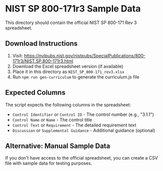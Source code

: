 # NIST SP 800-171r3 Sample Data

This directory should contain the official NIST SP 800-171 Rev 3 spreadsheet.

## Download Instructions

1. Visit: https://nvlpubs.nist.gov/nistpubs/SpecialPublications/800-171r3/NIST.SP.800-171r3.html
2. Download the Excel spreadsheet version (if available)
3. Place it in this directory as `NIST_SP_800-171_rev3.xlsx`
4. Run `npm run gen-curriculum` to generate the curriculum.js file

## Expected Columns

The script expects the following columns in the spreadsheet:
- `Control Identifier` or `Control ID` - The control number (e.g., "3.1.1")
- `Control Name` or `Name` - The control title
- `Control Text` or `Requirement` - The detailed requirement text
- `Discussion` or `Supplemental Guidance` - Additional guidance (optional)

## Alternative: Manual Sample Data

If you don't have access to the official spreadsheet, you can create a CSV file with sample data for testing purposes.

